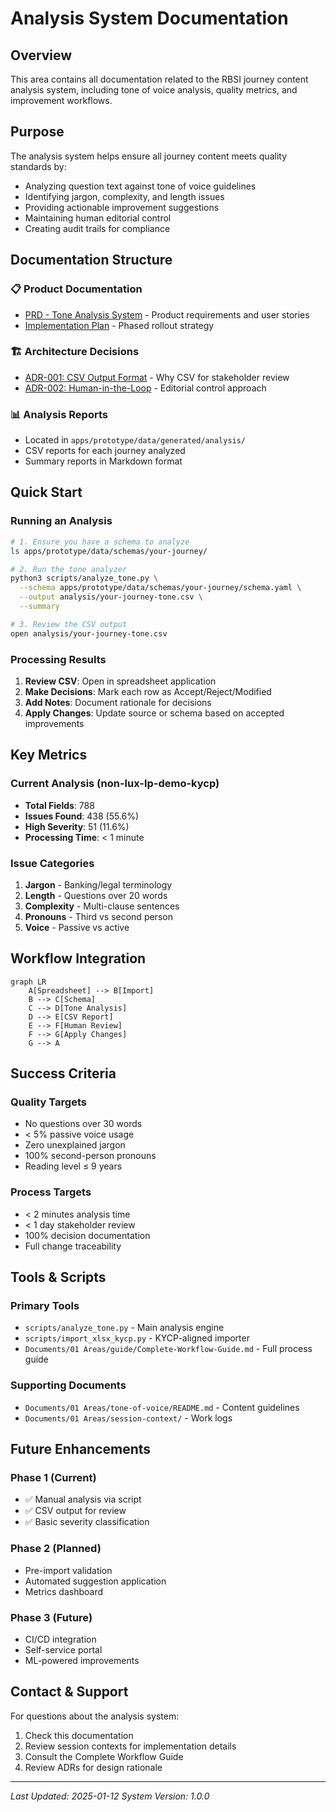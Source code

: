 # Analysis System Documentation

## Overview

This area contains all documentation related to the RBSI journey content analysis system, including tone of voice analysis, quality metrics, and improvement workflows.

## Purpose

The analysis system helps ensure all journey content meets quality standards by:
- Analyzing question text against tone of voice guidelines
- Identifying jargon, complexity, and length issues
- Providing actionable improvement suggestions
- Maintaining human editorial control
- Creating audit trails for compliance

## Documentation Structure

### 📋 Product Documentation
- [PRD - Tone Analysis System](./PRD-tone-analysis-system.md) - Product requirements and user stories
- [Implementation Plan](./implementation-plan.md) - Phased rollout strategy

### 🏗️ Architecture Decisions
- [ADR-001: CSV Output Format](./ADR-001-csv-output.md) - Why CSV for stakeholder review
- [ADR-002: Human-in-the-Loop](./ADR-002-human-in-loop.md) - Editorial control approach

### 📊 Analysis Reports
- Located in `apps/prototype/data/generated/analysis/`
- CSV reports for each journey analyzed
- Summary reports in Markdown format

## Quick Start

### Running an Analysis

```bash
# 1. Ensure you have a schema to analyze
ls apps/prototype/data/schemas/your-journey/

# 2. Run the tone analyzer
python3 scripts/analyze_tone.py \
  --schema apps/prototype/data/schemas/your-journey/schema.yaml \
  --output analysis/your-journey-tone.csv \
  --summary

# 3. Review the CSV output
open analysis/your-journey-tone.csv
```

### Processing Results

1. **Review CSV**: Open in spreadsheet application
2. **Make Decisions**: Mark each row as Accept/Reject/Modified
3. **Add Notes**: Document rationale for decisions
4. **Apply Changes**: Update source or schema based on accepted improvements

## Key Metrics

### Current Analysis (non-lux-lp-demo-kycp)
- **Total Fields**: 788
- **Issues Found**: 438 (55.6%)
- **High Severity**: 51 (11.6%)
- **Processing Time**: < 1 minute

### Issue Categories
1. **Jargon** - Banking/legal terminology
2. **Length** - Questions over 20 words
3. **Complexity** - Multi-clause sentences
4. **Pronouns** - Third vs second person
5. **Voice** - Passive vs active

## Workflow Integration

```mermaid
graph LR
    A[Spreadsheet] --> B[Import]
    B --> C[Schema]
    C --> D[Tone Analysis]
    D --> E[CSV Report]
    E --> F[Human Review]
    F --> G[Apply Changes]
    G --> A
```

## Success Criteria

### Quality Targets
- No questions over 30 words
- < 5% passive voice usage
- Zero unexplained jargon
- 100% second-person pronouns
- Reading level ≤ 9 years

### Process Targets
- < 2 minutes analysis time
- < 1 day stakeholder review
- 100% decision documentation
- Full change traceability

## Tools & Scripts

### Primary Tools
- `scripts/analyze_tone.py` - Main analysis engine
- `scripts/import_xlsx_kycp.py` - KYCP-aligned importer
- `Documents/01 Areas/guide/Complete-Workflow-Guide.md` - Full process guide

### Supporting Documents
- `Documents/01 Areas/tone-of-voice/README.md` - Content guidelines
- `Documents/01 Areas/session-context/` - Work logs

## Future Enhancements

### Phase 1 (Current)
- ✅ Manual analysis via script
- ✅ CSV output for review
- ✅ Basic severity classification

### Phase 2 (Planned)
- Pre-import validation
- Automated suggestion application
- Metrics dashboard

### Phase 3 (Future)
- CI/CD integration
- Self-service portal
- ML-powered improvements

## Contact & Support

For questions about the analysis system:
1. Check this documentation
2. Review session contexts for implementation details
3. Consult the Complete Workflow Guide
4. Review ADRs for design rationale

---

*Last Updated: 2025-01-12*
*System Version: 1.0.0*